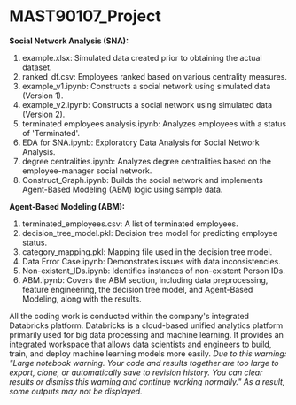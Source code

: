 # MAST90107_Project

**Social Network Analysis (SNA):**  
1. example.xlsx: Simulated data created prior to obtaining the actual dataset.
2. ranked_df.csv: Employees ranked based on various centrality measures.
3. example_v1.ipynb: Constructs a social network using simulated data (Version 1).
4. example_v2.ipynb: Constructs a social network using simulated data (Version 2).
5. terminated employees analysis.ipynb:  Analyzes employees with a status of 'Terminated'.
6. EDA for SNA.ipynb: Exploratory Data Analysis for Social Network Analysis.
7. degree centralities.ipynb: Analyzes degree centralities based on the employee-manager social network.
8. Construct_Graph.ipynb: Builds the social network and implements Agent-Based Modeling (ABM) logic using sample data.

**Agent-Based Modeling (ABM):**  
1. terminated_employees.csv: A list of terminated employees.
2. decision_tree_model.pkl: Decision tree model for predicting employee status.
3. category_mapping.pkl: Mapping file used in the decision tree model.
4. Data Error Case.ipynb: Demonstrates issues with data inconsistencies.
5. Non-existent_IDs.ipynb: Identifies instances of non-existent Person IDs.
6. ABM.ipynb: Covers the ABM section, including data preprocessing, feature engineering, the decision tree model, and Agent-Based Modeling, along with the results.


All the coding work is conducted within the company's integrated Databricks platform. Databricks is a cloud-based unified analytics platform primarily used for big data processing and machine learning. It provides an integrated workspace that allows data scientists and engineers to build, train, and deploy machine learning models more easily.
*Due to this warning: "Large notebook warning. Your code and results together are too large to export, clone, or automatically save to revision history. You can clear results or dismiss this warning and continue working normally." As a result, some outputs may not be displayed.*
